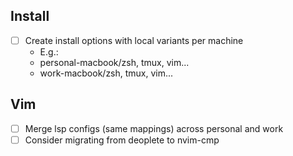 ## Install

-   [ ] Create install options with local variants per machine
    -   E.g.:
    -   personal-macbook/zsh, tmux, vim...
    -   work-macbook/zsh, tmux, vim...

## Vim

-   [ ] Merge lsp configs (same mappings) across personal and work
-   [ ] Consider migrating from deoplete to nvim-cmp
